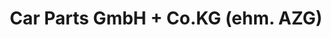 ---
title: "Car Parts GmbH + Co.KG (ehm. AZG)"
url: /frankenthal-pfalz/car-parts-gmbh-co-kg-ehm-azg/
shop: Autoteile
---